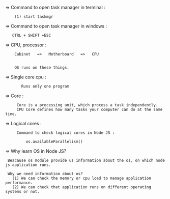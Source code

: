 =>   Command to open task manager in terminal :

        (1) start taskmgr


=>   Command to open task manager in windows :

       CTRL + SHIFT +ESC


=>   CPU, processor :


        Cabinet   =>   Motherboard   =>   CPU


        OS runs on these things.


=>    Single core cpu :

           Runs only one program


=>   Core : 

         Core is a processing unit, which process a task independently.
         CPU Core defines how many tasks your computer can do at the same time.


=>   Logical cores :


         Command to check logical cores in Node JS :

             os.availableParallelism()



=>   Why learn OS in Node JS?

     Beacause os module provide us information about the os, on which node js application runs.

     Why we need information about os?
       (1) We can check the memory or cpu load to manage application performance.
       (2) We can check that application runs on different operating systems or not.


